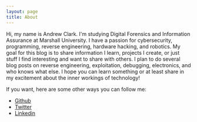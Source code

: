 ```yaml
---
layout: page
title: About
---
```


Hi, my name is Andrew Clark. I'm studying Digital Forensics and Information Assurance at Marshall University. I have a passion for cybersecurity, programming, reverse engineering, hardware hacking, and robotics. My goal for this blog is to share information I learn, projects I create, or just stuff I find interesting and want to share with others. I plan to do several blog posts on reverse engineering, exploitation, debugging, electronics, and who knows what else. I hope you can learn something or at least share in my excitement about the inner workings of technology!


If you want, here are some other ways you can follow me:

* [Github](http://www.github.com/Starwarsfan2099)
* [Twitter](http://www.twitter.com/Starwarsfan2099)
* [Linkedin](https://www.linkedin.com/in/andrew-clark-b83387198/)
